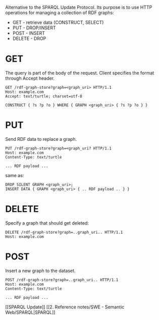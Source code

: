 Alternative to the SPARQL Update Protocol. Its purpose is to use HTTP operations for managing a collection of RDF graphs:
- GET - retrieve data (CONSTRUCT, SELECT)
- PUT - DROP/INSERT
- POST - INSERT
- DELETE - DROP

# GET
The query is part of the body of the request. Client specifies the format through Accept header.

```http
GET /rdf-graph-store?graph=<graph_uri> HTTP/1.1
Host: example.com
Accept: text/turtle; charset=utf-8

CONSTRUCT { ?s ?p ?o } WHERE { GRAPH <graph_uri> { ?s ?p ?o } }
```

# PUT
Send RDF data to replace a graph.

```http
PUT /rdf-graph-store?graph=<graph_uri? HTTP/1.1
Host: example.com
Content-Type: text/turtle

... RDF payload ...
```
same as:
```sparql
DROP SILENT GRAPH <graph_uri>;
INSERT DATA { GRAPH <graph_uri> { .. RDF payload .. } }
```

# DELETE
Specify a graph that should get deleted:

```http
DELETE /rdf-graph-store?graph=..graph_uri.. HTTP/1.1
Host: example.com
```

# POST
Insert a new graph to the dataset.

```http
POST /rdf-graph-store?graph=..graph_uri.. HTTP/1.1
Host: example.com
Content-Type: text/turtle

... RDF payload ...
```

[[SPARQL Update]]
[[2. Reference notes/SWE - Semantic Web/SPARQL|SPARQL]]